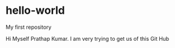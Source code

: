 # hello-world
My first repository

Hi Myself Prathap Kumar. I am very trying to get us of this Git Hub

